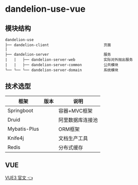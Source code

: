 # dandelion-use-vue

## 模块结构

```
dandelion-use
├── dandelion-client                         页面
|  
├── dandelion-server                         服务
|   |   ├── dandelion-server-web             实际对外抛出服务
|   |   ├── dandelion-server-common          公共模块
└── └── └── dandelion-server-domain          系统模块
```

## 技术选型

| 框架             | 版本 | 说明       | 
|----------------|----|----------|
| Springboot     |    | 容器+MVC框架 |
| Druid          |    | 阿里数据库连接池 |
| Mybatis-Plus   |    | ORM框架    |
| Knife4j        |    | 文档生产工具   |
| Redis          |    | 分布式缓存    |

## VUE

[VUE3 官文 👈](https://cn.vuejs.org/guide/introduction.html)

